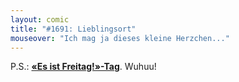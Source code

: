```yaml
---
layout: comic
title: "#1691: Lieblingsort"
mouseover: "Ich mag ja dieses kleine Herzchen..."
---
```


P.S.: <a href="http://www.fonflatter.de/kalender"><strong>«Es ist Freitag!»-Tag</strong></a>. Wuhuu!
